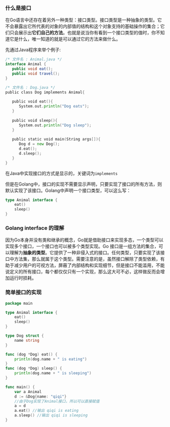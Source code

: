 ### 什么是接口

在Go语言中还存在着另外一种类型：接口类型。接口类型是一种抽象的类型。它不会暴露出它所代表的对象的内部值的结构和这个对象支持的基础操作的集合；它们只会展示出**它们自己的方法**。也就是说当你有看到一个接口类型的值时，你不知道它是什么，唯一知道的就是可以通过它的方法来做什么。

先通过Java程序来举个例子:

```java
/* 文件名 : Animal.java */
interface Animal {
   public void eat();
   public void travel();
}
```

```go
/* 文件名 : Dog.java */
public class Dog implements Animal{
 
   public void eat(){
      System.out.println("Dog eats");
   }
 
   public void sleep(){
      System.out.println("Dog sleep");
   } 
  
   public static void main(String args[]){
      Dog d = new Dog();
      d.eat();
      d.sleep();
   }
}
```

在Java中实现接口的方式是显示的，关键词为`implements`

但是在Golang中，接口的实现不需要显示声明，只要实现了接口的所有方法，则默认实现了该接口。Golang中声明一个接口类型，可以这么写：

```go
type Animal interface {
    eat() 
    sleep()
}
```

### Golang interface 的理解

因为Go本身并没有类和继承的概念，Go就是借助接口来实现多态，一个类型可以实现多个接口，一个接口也可以被多个类型实现。Go 接口是一组方法的集合，可以理解为**抽象的类型**。它提供了一种非侵入式的接口。任何类型，只要实现了该接口中方法集，那么就属于这个类型。需要注意的是，虽然接口解除了类型依赖，有助于减少用户的可视方法，屏蔽了内部结构和实现细节，但是接口不能滥用，不能说定义的所有接口，每个都仅仅只有一个实现，那么这大可不必，这样做反而会增加运行时损耗。

### 简单接口的实现

```go
package main

type Animal interface {
	eat()
	sleep()
}

type Dog struct {
	name string
}

func (dog *Dog) eat() {
	println(dog.name + " is eating")
}
func (dog *Dog) sleep() {
	println(dog.name + " is sleeping")
}

func main() {
	var a Animal
	d := &Dog{name: "qiqi"}
	//由于Dog实现了Animal接口，所以可以直接赋值
	a = d
	a.eat() //输出 qiqi is eating
	a.sleep() //输出 qiqi is sleeping
}
```

